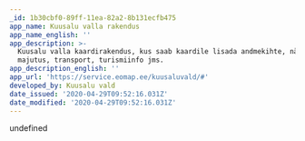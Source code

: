 ```yaml
---
_id: 1b30cbf0-89ff-11ea-82a2-8b131ecfb475
app_name: Kuusalu valla rakendus
app_name_english: ''
app_description: >-
  Kuusalu valla kaardirakendus, kus saab kaardile lisada andmekihte, näiteks:
  majutus, transport, turismiinfo jms.
app_description_english: ''
app_url: 'https://service.eomap.ee/kuusaluvald/#'
developed_by: Kuusalu vald
date_issued: '2020-04-29T09:52:16.031Z'
date_modified: '2020-04-29T09:52:16.031Z'
---
```

undefined
